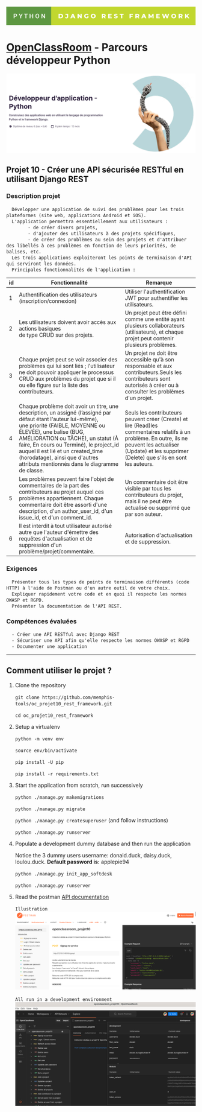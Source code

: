 ![Screenshot](python-django-rest-framework.svg)
# [OpenClassRoom](https://openclassrooms.com/) - Parcours développeur Python
![Screenshot](oc_parcours_dev_python.png)
## Projet 10 - Créer une API sécurisée RESTful en utilisant Django REST

### Description projet
      Développer une application de suivi des problèmes pour les trois plateformes (site web, applications Android et iOS).
      L'application permettra essentiellement aux utilisateurs :
            - de créer divers projets, 
            - d'ajouter des utilisateurs à des projets spécifiques, 
            - de créer des problèmes au sein des projets et d'attribuer des libellés à ces problèmes en fonction de leurs priorités, de balises, etc.
      Les trois applications exploiteront les points de terminaison d'API qui serviront les données.
      Principales fonctionnalités de l'application :
      
| id | Fonctionnalité                                            | Remarque                                                                     |
|----|-----------------------------------------------------------|------------------------------------------------------------------------------|
|  1 | Authentification des utilisateurs (inscription/connexion) | Utiliser l'authentification JWT pour authentifier les utilisateurs.          |
|  2 | Les utilisateurs doivent avoir accès aux actions basiques<br>de type CRUD sur des projets.  | Un projet peut être défini comme une entité ayant plusieurs collaborateurs<br>(utilisateurs), et chaque projet peut contenir plusieurs problèmes.|
|  3 | Chaque projet peut se voir associer des problèmes qui lui sont liés ; l'utilisateur ne doit pouvoir appliquer le processus CRUD aux problèmes du projet que si il ou elle figure sur la liste des contributeurs. | Un projet ne doit être accessible qu'à son responsable et aux contributeurs.Seuls les contributeurs sont autorisés à créer ou à consulter les problèmes d'un projet.|
|  4 | Chaque problème doit avoir un titre, une description, un assigné (l’assigné par défaut étant l'auteur lui-même),<br> une priorité (FAIBLE, MOYENNE ou ÉLEVÉE), une balise (BUG, AMÉLIORATION ou TÂCHE), un statut (À faire, En cours ou Terminé), le project_id auquel il est lié et un created_time (horodatage), ainsi que d'autres attributs mentionnés dans le diagramme de classe.  | Seuls les contributeurs peuvent créer (Create) et lire (Read)les commentaires relatifs à un problème. En outre, ils ne peuvent les actualiser (Update) et les supprimer (Delete) que s'ils en sont les auteurs.| 
|  5 | Les problèmes peuvent faire l'objet de commentaires de la part des contributeurs au projet auquel ces problèmes appartiennent. Chaque commentaire doit être assorti d'une description, d'un author_user_id, d'un issue_id, et d'un comment_id.| Un commentaire doit être visible par tous les contributeurs du projet, mais il ne peut être actualisé ou supprimé que par son auteur. |
|  6 | Il est interdit à tout utilisateur autorisé autre que l'auteur d'émettre des requêtes d'actualisation et de suppression d'un problème/projet/commentaire.| Autorisation d'actualisation et de suppression.|
    
### Exigences
      Présenter tous les types de points de terminaison différents (code HTTP) à l'aide de Postman ou d'un autre outil de votre choix.
      Expliquer rapidement votre code et en quoi il respecte les normes OWASP et RGPD.
      Présenter la documentation de l'API REST.

### Compétences évaluées
      - Créer une API RESTful avec Django REST
      - Sécuriser une API afin qu'elle respecte les normes OWASP et RGPD
      - Documenter une application
      
---

## Comment utiliser le projet ?
1. Clone the repository

      `git clone https://github.com/memphis-tools/oc_projet10_rest_framework.git`

      `cd oc_projet10_rest_framework`

2. Setup a virtualenv

      `python -m venv env`

      `source env/bin/activate`

      `pip install -U pip`

      `pip install -r requirements.txt`
      
3. Start the application from scratch, run successively

      `python ./manage.py makemigrations`

      `python ./manage.py migrate`

      `python ./manage.py createsuperuser` (and follow instructions)

      `python ./manage.py runserver`

5. Populate a development dummy database and then run the application

   Notice the 3 dummy users username: donald.duck, daisy.duck, loulou.duck. **Default password is:** applepie94 

      `python ./manage.py init_app_softdesk`

      `python ./manage.py runserver`

7. Read the postman [API documentation](https://documenter.getpostman.com/view/24090419/2s93sc4sWt)

      `Illustration`
![Screenshot](oc_projet10_postman_doc.png)

      `All run in a development environment`
![Screenshot](oc_projet10_postman_env_development.png)



